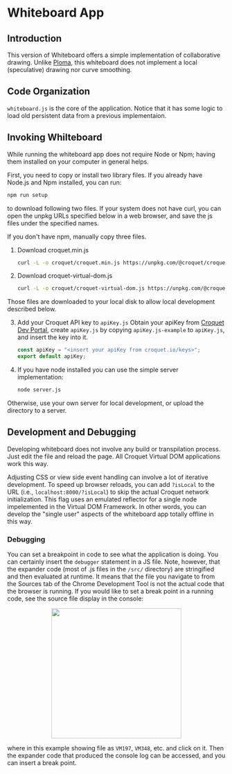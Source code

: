 # Whiteboard App

## Introduction

This version of Whiteboard offers a simple implementation of collaborative drawing. Unlike [Ploma](https://croquet.io/ploma), this whiteboard does not implement a local (speculative) drawing nor curve smoothing.

## Code Organization

`whiteboard.js` is the core of the application. Notice that it has some logic to load old persistent data from a previous implementaion.

## Invoking Whilteboard

While running the whiteboard app does not require Node or Npm; having them installed on your computer in general helps.

First, you need to copy or install two library files. If you already have Node.js and Npm installed, you can run:

   ```bash
   npm run setup
   ```

to download following two files. If your system does not have curl, you can open the unpkg URLs specified below in a web browser, and save the js files under the specified names.

If you don't have npm, manually copy three files.

1. Download croquet.min.js

   ```bash
   curl -L -o croquet/croquet.min.js https://unpkg.com/@croquet/croquet
   ```

2. Download croquet-virtual-dom.js

   ```bash
   curl -L -o croquet/croquet-virtual-dom.js https://unpkg.com/@croquet/virtual-dom
   ```

Those files are downloaded to your local disk to allow local development described below.

3. Add your Croquet API key to `apiKey.js`
   Obtain your apiKey from [Croquet Dev Portal](croquet.io/keys), create `apiKey.js` by copying `apiKey.js-example` to `apiKey.js`, and insert the key into it.

   ```JavaScript
   const apiKey = "<insert your apiKey from croquet.io/keys>";
   export default apiKey;
   ```

4. If you have node installed you can use the simple server implementation:

   ```Bash
   node server.js
   ```

Otherwise, use your own server for local development, or upload the directory to a server. 

## Development and Debugging

Developing whiteboard does not involve any build or transpilation process. Just edit the file and reload the page. All Croquet Virtual DOM applications work this way.

Adjusting CSS or view side event handling can involve a lot of iterative development. To speed up browser reloads, you can add `?isLocal` to the URL (i.e., `localhost:8000/?isLocal`) to skip the actual Croquet network initialization. This flag uses an emulated reflector for a single node impelemented in the Virtual DOM Framework. In other words, you can develop the "single user" aspects of the whiteboard app totally offline in this way.

### Debugging

You can set a breakpoint in code to see what the application is doing. You can certainly insert the `debugger` statement in a JS file. Note, however, that the expander code (most of .js files in the `/src/` directory) are stringified and then evaluated at runtime. It means that the file you navigate to from the Sources tab of the Chrome Development Tool is not the actual code that the browser is running. If you would like to set a break point in a running code, see the source file display in the console:

<p align="center">
<img src="https://gist.githubusercontent.com/yoshikiohshima/6644ea9a84561d6f8ec365003a9ce22a/raw/de5c60ff73262b99ba366d32ca440aa46fb2d1f5/debug.png" width="300"/>
</p>

where in this example showing file as `VM197`, `VM348`, etc. and click on it. Then the expander code that produced the console log can be accessed, and you can insert a break point.
